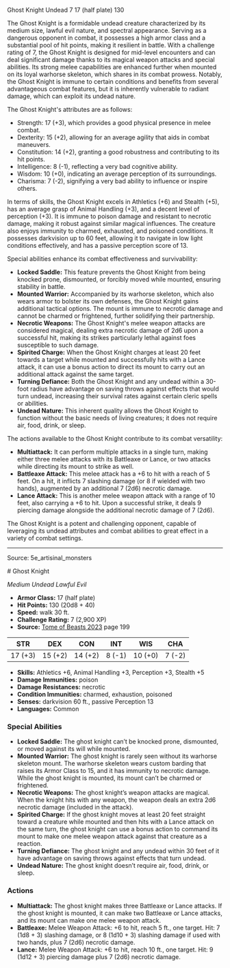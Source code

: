 <MonsterName/>Ghost Knight</MonsterName>
<CreatureType/>Undead</CreatureType>
<CR/>7</CR>
<AC/>17 (half plate)</AC>
<HP/>130</HP>
<summary>The Ghost Knight is a formidable undead creature characterized by its medium size, lawful evil nature, and spectral appearance. Serving as a dangerous opponent in combat, it possesses a high armor class and a substantial pool of hit points, making it resilient in battle. With a challenge rating of 7, the Ghost Knight is designed for mid-level encounters and can deal significant damage thanks to its magical weapon attacks and special abilities. Its strong melee capabilities are enhanced further when mounted on its loyal warhorse skeleton, which shares in its combat prowess. Notably, the Ghost Knight is immune to certain conditions and benefits from several advantageous combat features, but it is inherently vulnerable to radiant damage, which can exploit its undead nature.</summary>

<detail>

The Ghost Knight's attributes are as follows: 
- Strength: 17 (+3), which provides a good physical presence in melee combat.
- Dexterity: 15 (+2), allowing for an average agility that aids in combat maneuvers.
- Constitution: 14 (+2), granting a good robustness and contributing to its hit points.
- Intelligence: 8 (-1), reflecting a very bad cognitive ability.
- Wisdom: 10 (+0), indicating an average perception of its surroundings.
- Charisma: 7 (-2), signifying a very bad ability to influence or inspire others.

In terms of skills, the Ghost Knight excels in Athletics (+6) and Stealth (+5), has an average grasp of Animal Handling (+3), and a decent level of perception (+3). It is immune to poison damage and resistant to necrotic damage, making it robust against similar magical influences. The creature also enjoys immunity to charmed, exhausted, and poisoned conditions. It possesses darkvision up to 60 feet, allowing it to navigate in low light conditions effectively, and has a passive perception score of 13.

Special abilities enhance its combat effectiveness and survivability:
- **Locked Saddle:** This feature prevents the Ghost Knight from being knocked prone, dismounted, or forcibly moved while mounted, ensuring stability in battle.
- **Mounted Warrior:** Accompanied by its warhorse skeleton, which also wears armor to bolster its own defenses, the Ghost Knight gains additional tactical options. The mount is immune to necrotic damage and cannot be charmed or frightened, further solidifying their partnership.
- **Necrotic Weapons:** The Ghost Knight's melee weapon attacks are considered magical, dealing extra necrotic damage of 2d6 upon a successful hit, making its strikes particularly lethal against foes susceptible to such damage.
- **Spirited Charge:** When the Ghost Knight charges at least 20 feet towards a target while mounted and successfully hits with a Lance attack, it can use a bonus action to direct its mount to carry out an additional attack against the same target.
- **Turning Defiance:** Both the Ghost Knight and any undead within a 30-foot radius have advantage on saving throws against effects that would turn undead, increasing their survival rates against certain cleric spells or abilities.
- **Undead Nature:** This inherent quality allows the Ghost Knight to function without the basic needs of living creatures; it does not require air, food, drink, or sleep.

The actions available to the Ghost Knight contribute to its combat versatility:
- **Multiattack:** It can perform multiple attacks in a single turn, making either three melee attacks with its Battleaxe or Lance, or two attacks while directing its mount to strike as well.
- **Battleaxe Attack:** This melee attack has a +6 to hit with a reach of 5 feet. On a hit, it inflicts 7 slashing damage (or 8 if wielded with two hands), augmented by an additional 7 (2d6) necrotic damage.
- **Lance Attack:** This is another melee weapon attack with a range of 10 feet, also carrying a +6 to hit. Upon a successful strike, it deals 9 piercing damage alongside the additional necrotic damage of 7 (2d6).

The Ghost Knight is a potent and challenging opponent, capable of leveraging its undead attributes and combat abilities to great effect in a variety of combat settings.</detail>



---

Source: 5e_artisinal_monsters

<statblock>
# Ghost Knight

*Medium* *Undead* *Lawful Evil*

- **Armor Class:** 17 (half plate)
- **Hit Points:** 130 (20d8 + 40)
- **Speed:** walk 30 ft.
- **Challenge Rating:** 7 (2,900 XP)
- **Source:** [Tome of Beasts 2023](https://koboldpress.com/kpstore/product/tome-of-beasts-1-2023-edition/) page 199

| STR | DEX | CON | INT | WIS | CHA |
| --- | --- | --- | --- | --- | --- |
| 17 (+3) | 15 (+2) | 14 (+2) | 8 (-1) | 10 (+0) | 7 (-2) |

- **Skills:** Athletics +6, Animal Handling +3, Perception +3, Stealth +5
- **Damage Immunities:** poison
- **Damage Resistances:** necrotic
- **Condition Immunities:** charmed, exhaustion, poisoned
- **Senses:** darkvision 60 ft., passive Perception 13
- **Languages:** Common

### Special Abilities

- **Locked Saddle:** The ghost knight can’t be knocked prone, dismounted, or moved against its will while mounted.
- **Mounted Warrior:** The ghost knight is rarely seen without its warhorse skeleton mount. The warhorse skeleton wears custom barding that raises its Armor Class to 15, and it has immunity to necrotic damage. While the ghost knight is mounted, its mount can’t be charmed or frightened.
- **Necrotic Weapons:** The ghost knight’s weapon attacks are magical. When the knight hits with any weapon, the weapon deals an extra 2d6 necrotic damage (included in the attack).
- **Spirited Charge:** If the ghost knight moves at least 20 feet straight toward a creature while mounted and then hits with a Lance attack on the same turn, the ghost knight can use a bonus action to command its mount to make one melee weapon attack against that creature as a reaction.
- **Turning Defiance:** The ghost knight and any undead within 30 feet of it have advantage on saving throws against effects that turn undead.
- **Undead Nature:** The ghost knight doesn’t require air, food, drink, or sleep.

### Actions

- **Multiattack:** The ghost knight makes three Battleaxe or Lance attacks. If the ghost knight is mounted, it can make two Battleaxe or Lance attacks, and its mount can make one melee weapon attack.
- **Battleaxe:** Melee Weapon Attack: +6 to hit, reach 5 ft., one target. Hit: 7 (1d8 + 3) slashing damage, or 8 (1d10 + 3) slashing damage if used with two hands, plus 7 (2d6) necrotic damage.
- **Lance:** Melee Weapon Attack: +6 to hit, reach 10 ft., one target. Hit: 9 (1d12 + 3) piercing damage plus 7 (2d6) necrotic damage.
</statblock>


